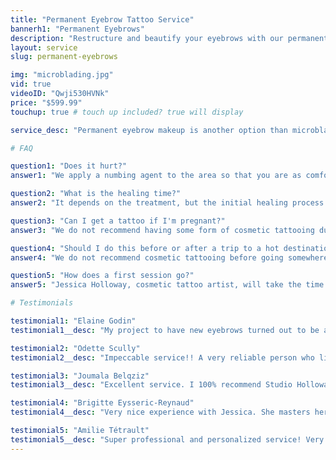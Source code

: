```yaml
---
title: "Permanent Eyebrow Tattoo Service"
bannerh1: "Permanent Eyebrows"
description: "Restructure and beautify your eyebrows with our permanent eyebrow tattoo service. Visit us for a free consultation."
layout: service
slug: permanent-eyebrows

img: "microblading.jpg"
vid: true
videoID: "Qwji530HVNk"
price: "$599.99"
touchup: true # touch up included? true will display

service_desc: "Permanent eyebrow makeup is another option than microblading, which gives us the choice to work a multitude of styles, such as: hair by hair, shade, pointillism, or even a combination of several styles. The permanent tattoo of the eyebrows, has a longer lifespan than microblading. This is because the pigment is implanted into the skin using a machine."

# FAQ

question1: "Does it hurt?"
answer1: "We apply a numbing agent to the area so that you are as comfortable as possible during the process."

question2: "What is the healing time?"
answer2: "It depends on the treatment, but the initial healing process can take about 5-14 days."

question3: "Can I get a tattoo if I'm pregnant?"
answer3: "We do not recommend having some form of cosmetic tattooing during pregnancy, and as a precaution, we do not accept clients who are pregnant, for possible risks of numbness and stress."

question4: "Should I do this before or after a trip to a hot destination?"
answer4: "We do not recommend cosmetic tattooing before going somewhere where you will be much exposed to the sun. If you show up with sunburn, your appointment will be cancelled and your deposit will not be given to you."

question5: "How does a first session go?"
answer5: "Jessica Holloway, cosmetic tattoo artist, will take the time to chat with you to understand your 'goals', will ask you a variety of questions to get to know you better and better know your lifestyle. She will then explain the process, what to expect, the steps to take for the care of new cosmetic tattoos and answer your questions or concerns."

# Testimonials

testimonial1: "Elaine Godin"
testimonial1__desc: "My project to have new eyebrows turned out to be a great success... and that's thanks to you. I really appreciated your attention to detail and all those hours you spent by my side to redefine my new eyebrows... Thank you again, they are beautiful!"

testimonial2: "Odette Scully"
testimonial2__desc: "Impeccable service!! A very reliable person who listens to our needs and interests, including our fears. Jessica takes to explain and validate with us. I have nothing but praise from the various services (tattoo, semi-permanent) She has an exceptional creative expression and is very endearing in her professionalism."

testimonial3: "Joumala Belqziz"
testimonial3__desc: "Excellent service. I 100% recommend Studio Holloway. I was interested in the permanent but I wasn't very sure of myself. Jessica took the time to explain to me, and I took the plunge. The result is so natural!!! Thank you Jess!!!"

testimonial4: "Brigitte Eysseric-Reynaud"
testimonial4__desc: "Very nice experience with Jessica. She masters her art perfectly (because she is a real artist) while promoting security and information to the client. Very happy also to have participated in the choice of options and to have been so well advised. Besides, it's good for morale! Thank you, thank you, thank you!"

testimonial5: "Amilie Tétrault"
testimonial5__desc: "Super professional and personalized service! Very attentive to needs and expectations! I visited many places before getting my eyebrows tattooed in a permanent way and I do not regret having chosen the holloway studio! You wouldn't be disappointed."
---
```

